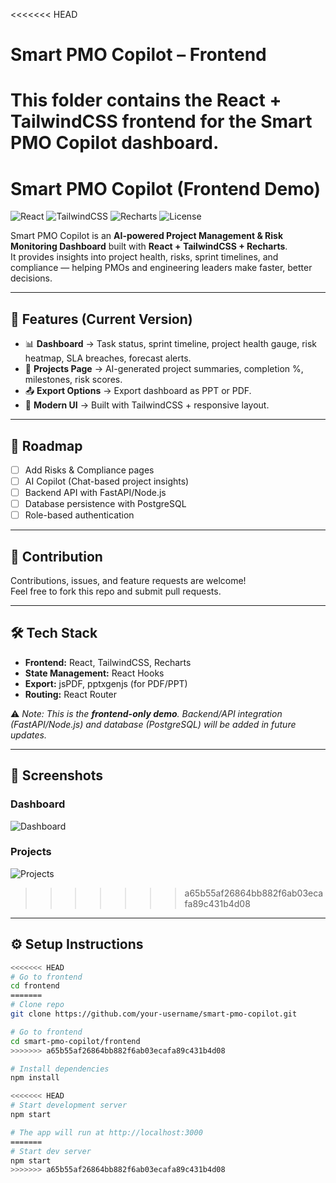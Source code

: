 <<<<<<< HEAD
# Smart PMO Copilot – Frontend

This folder contains the **React + TailwindCSS frontend** for the Smart PMO Copilot dashboard.
=======
# Smart PMO Copilot (Frontend Demo)

![React](https://img.shields.io/badge/React-18-blue)
![TailwindCSS](https://img.shields.io/badge/TailwindCSS-3.0-teal)
![Recharts](https://img.shields.io/badge/Recharts-visualization-orange)
![License](https://img.shields.io/badge/License-MIT-green)

Smart PMO Copilot is an **AI-powered Project Management & Risk Monitoring Dashboard** built with **React + TailwindCSS + Recharts**.  
It provides insights into project health, risks, sprint timelines, and compliance — helping PMOs and engineering leaders make faster, better decisions.

---

## 🚀 Features (Current Version)
- 📊 **Dashboard** → Task status, sprint timeline, project health gauge, risk heatmap, SLA breaches, forecast alerts.
- 📂 **Projects Page** → AI-generated project summaries, completion %, milestones, risk scores.
- 📤 **Export Options** → Export dashboard as PPT or PDF.
- 🎨 **Modern UI** → Built with TailwindCSS + responsive layout.

---

## 📍 Roadmap
- [ ] Add Risks & Compliance pages  
- [ ] AI Copilot (Chat-based project insights)  
- [ ] Backend API with FastAPI/Node.js  
- [ ] Database persistence with PostgreSQL  
- [ ] Role-based authentication  

---

## 🤝 Contribution
Contributions, issues, and feature requests are welcome!  
Feel free to fork this repo and submit pull requests.

---

## 🛠️ Tech Stack
- **Frontend:** React, TailwindCSS, Recharts  
- **State Management:** React Hooks  
- **Export:** jsPDF, pptxgenjs (for PDF/PPT)  
- **Routing:** React Router  

⚠️ *Note: This is the **frontend-only demo**. Backend/API integration (FastAPI/Node.js) and database (PostgreSQL) will be added in future updates.*

---

## 📸 Screenshots
### Dashboard
![Dashboard](./screenshots/dashboard.png)

### Projects
![Projects](./screenshots/projects.png)
>>>>>>> a65b55af26864bb882f6ab03ecafa89c431b4d08

---

## ⚙️ Setup Instructions
```bash
<<<<<<< HEAD
# Go to frontend
cd frontend
=======
# Clone repo
git clone https://github.com/your-username/smart-pmo-copilot.git

# Go to frontend
cd smart-pmo-copilot/frontend
>>>>>>> a65b55af26864bb882f6ab03ecafa89c431b4d08

# Install dependencies
npm install

<<<<<<< HEAD
# Start development server
npm start

# The app will run at http://localhost:3000
=======
# Start dev server
npm start
>>>>>>> a65b55af26864bb882f6ab03ecafa89c431b4d08
